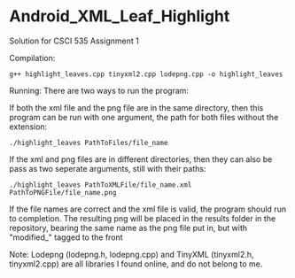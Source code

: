 # Android_XML_Leaf_Highlight
Solution for CSCI 535 Assignment 1

Compilation: 

    g++ highlight_leaves.cpp tinyxml2.cpp lodepng.cpp -o highlight_leaves

Running:
There are two ways to run the program:

If both the xml file and the png file are in the same directory, then this program can be run with one argument, the path for both files without the extension:
    
    ./highlight_leaves PathToFiles/file_name

If the xml and png files are in different directories, then they can also be pass as two seperate arguments, still with their paths:
    
    ./highlight_leaves PathToXMLFile/file_name.xml PathToPNGFile/file_name.png

If the file names are correct and the xml file is valid, the program should run to completion.
The resulting png will be placed in the results folder in the repository, bearing the same name as the png file put in, but with "modified_" tagged to the front

Note: Lodepng (lodepng.h, lodepng.cpp) and TinyXML (tinyxml2.h, tinyxml2.cpp) are all libraries I found online, and do not belong to me.